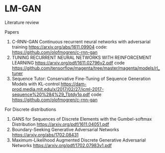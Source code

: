 # LM-GAN

Literature review 


Papers
1. C-RNN-GAN Continuous recurrent neural networks with adversarial training https://arxiv.org/abs/1611.09904
code: https://github.com/olofmogren/c-rnn-gan
2. TUNING RECURRENT NEURAL NETWORKS WITH REINFORCEMENT LEARNING https://arxiv.org/pdf/1611.02796v2.pdf    code https://github.com/tensorflow/magenta/tree/master/magenta/models/rl_tuner
3. Sequence Tutor: Conservative Fine-Tuning of Sequence Generation Models with KL-control https://dam-prod.media.mit.edu/x/2017/02/27/icml-2017-sequence%20%284%29_Tbtdy1q.pdf    code https://github.com/olofmogren/c-rnn-gan

For Discrete distributions 
1. GANS for Sequences of Discrete Elements with the Gumbel-softmax Distribution https://arxiv.org/pdf/1611.04051.pdf
2. Boundary-Seeking Generative Adversarial Networks https://arxiv.org/abs/1702.08431
3. Maximum-Likelihood Augmented Discrete Generative Adversarial Networks https://arxiv.org/pdf/1702.07983v1.pdf

